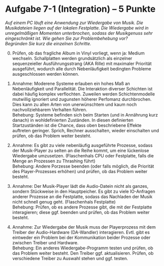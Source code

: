 # Aufgabe 7-1  (Integration)  – 5  Punkte

_Auf einem PC läuft eine Anwendung zur Wiedergabe von Musik. Die Musikdateien liegen auf der lokalen Festplatte. Die Wiedergabe wird in unregelmäßigen Momenten unterbrochen, sodass der Musikgenuss sehr eingeschränkt ist. Wie gehen Sie zur Problembehebung vor?                
Begründen Sie kurz die einzelnen Schritte._

0. Prüfen, ob das fragliche Album in Vinyl vorliegt, wenn ja: Medium wechseln. Schallplatten werden grundsätzlich als einzelner sequenzeieller Ausführungsstrang (AKA Rille) mit maximaler Priorität ausgeführt, wodurch alle durch Nebenläufigkeit bedingten Probleme ausgeschlossen werden können.

1. Annahme: Moderene Systeme erlauben ein hohes Maß an Nebenläufigkeit und Parallelität. Die Interaktion diverser Schichten ist dabei häufig komplex verflochten. Zuweilen werden Schichtenmodelle mutwillig ignoriert und zugunsten höherer Perfomanz durchbrochen. Dies kann zu allen Arten von unerwünschtem und kaum noch nachvollziehbarem Verhalten führen. \
Behebung: Systeme befinden sich beim Starten (und in Annährung kurz danach) in wohldefinierten Zuständen. In diesen definierten Startzuständen ist die Chance, dass oben beschriebene Effekte auftreten geringer. Sprich, Rechner ausschalten, wieder einschalten und prüfen, ob das Problem weiter besteht.

2. Annahme: Es gibt zu viele nebenläufig ausgeführte Prozesse, sodass der Musik-Player zu selten an die Reihe kommt, um eine lückenlose Wiedergabe umzusetzen. (Flaschenhals CPU oder Festplatte, falls die Menge an Prozessen zu Thrashing führt) \
Behebung: Andere Porzesse beenden (oder falls möglich, die Priorität des Player-Prozesses erhöhen) und prüfen, ob das Problem weiter besteht.

3. Annahme: Der Musik-Player lädt die Audio-Datein nicht als ganzes, sondern Stückweise in den Hauptpeicher. Es gibt zu viele IO-Anfragen anderer Prozesse an die Festplatte, sodass das Nachladen der Musik nicht schnell genug geht. (Flaschenhals Festplatte) \
Behebung: Prüfen, ob es andere Prozesse gibt, die mit der Festplatte interagieren; diese ggf. beenden und prüfen, ob das Problem weiter besteht.

4. Annahme: Zur Wiedergabe der Musik muss der Playerprozess mit dem Treiber der Audio-Hardware (DA-Wandler) interagieren. Evtl. gibt es eintweder ein Problem bei der Kommunikation beider Prozesse oder zwischen Treiber und Hardware. \
Behebung: Ein anderes Wiedergabe-Programm testen und prüfen, ob das Problem weiter besteht. Den Treiber ggf. aktualisieren. Prüfen, ob verschiedene Treiber zu Auswahl stehen und ggf. testen.